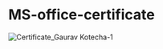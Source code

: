 # MS-office-certificate
![Certificate_Gaurav Kotecha-1](https://user-images.githubusercontent.com/95499553/185696852-4b018819-08f2-4149-a20d-63e5073f669c.png)
